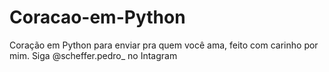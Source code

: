 # Coracao-em-Python
Coração em Python para enviar pra quem você ama, feito com carinho por mim.
Siga @scheffer.pedro_ no Intagram
